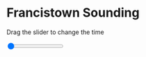 <h1>Francistown Sounding</h1>
<p>Drag the slider to change the time</p>

<div class="slidecontainer">
<input oninput='setImage(this)' class="slider" type="range" min="0" max="6" value="0" step="1" />
<img id='img'/>
</div>

<script>
var img = document.getElementById('img');
var img_array = ['/assets/images/skwt/skd_francistown_wrfout_d01_2020-06-21_12:00:00.png',
'/assets/images/skwt/skd_francistown_wrfout_d01_2020-06-21_18:00:00.png',
'/assets/images/skwt/skd_francistown_wrfout_d01_2020-06-22_00:00:00.png',
'/assets/images/skwt/skd_francistown_wrfout_d01_2020-06-22_06:00:00.png',
'/assets/images/skwt/skd_francistown_wrfout_d01_2020-06-22_12:00:00.png',
'/assets/images/skwt/skd_francistown_wrfout_d01_2020-06-22_18:00:00.png',];
function setImage(obj)
{
        var value = obj.value;
        img.src = img_array[value];

}
</script>
